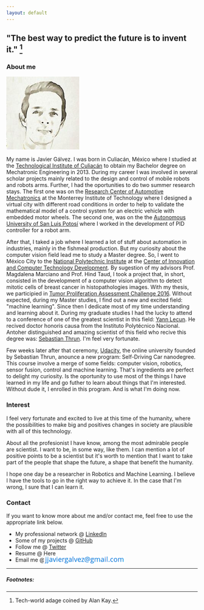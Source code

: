 ```yaml
---
layout: default
---
```

## "The best way to predict the future is to invent it." [^1] 

### About me 

<img src="images/me" alt="me_image">

My name is Javier Gálvez. I was born in Culiacán, México where I studied at the [Technological Institute of Culiacán](https://itculiacan.edu.mx/) to obtain my Bachelor degree on Mechatronic Engineering in 2013. During my career I was involved in several scholar projects mainly related to the design and control of mobile robots and robots arms. Further, I had the oportunities to do two summer research stays. The first one was on the [Research Center of Automotive Mechatronics](http://cima.tol.itesm.mx/) at the Monterrey Institute of Technology where I designed a virtual city with different road conditions in order to help to validate the mathematical model of a control system for an electric vehicle with embedded motor wheels. The second one, was on the the [Autonomous University of San Luis Potosí](http://www.uaslp.mx/) where I worked in the development of PID controller for a robot arm.

After that, I taked a job where I learned a lot of stuff about automation in industries, mainly in the fishmeal production. But my curiosity about the computer vision field lead me to study a Master degree. So, I went to México City to the [National Polytechnic Institute](http://www.ipn.mx) at the [Center of Innovation and Computer Technology Development](http://www.cidetec.ipn.mx). By sugestion of my advisors Prof. Magdalena Marciano and Prof. Hind Taud, I took a project that, in short, consisted in the development of a computer vision algorithm to detect mitotic cells of breast cancer in histopathologies images. With my thesis, we participied in [Tumor Proliferation Assessment Challenge 2016](http://tupac.tue-image.nl/node/62). Without expected, during my Master studies, I find out a new and excited field: "machine learning". Since then I dedicate most of my time understanding and learning about it. During my graduate studies I had the lucky to attend to a conference of one of the greatest scientist in this field: [Yann Lecun](http://yann.lecun.com/). He recived doctor honoris causa from the Instituto Polytécnico Nacional. Antoher distinguished and amazing scientist of this field who recive this degree was: [Sebastian Thrun](http://robots.stanford.edu/personal.html). I'm feel very fortunate.

Few weeks later after that ceremony, [Udacity](https://www.udacity.com/), the online university founded by Sebastian Thrun, anounce a new program: Self-Driving Car nanodegree. This course involve a merge of some fields: computer vision, robotics, sensor fusion, control and machine learning. That's ingredients are perfect to delight my curiosity. Is the oportunity to use most of the things I have learned in my life and go futher to learn about things that I'm interested. Without dude it, I enrolled in this program. And is what I'm doing now.

### Interest

I feel very fortunate and excited to live at this time of the humanity, where the possibilities to make big and positives changes in society are plausible with all of this technology.

About all the profesionist I have know, among the most admirable people are scientist. I want to be, in some way, like them. I can mention a lot of positive points to be a scientist but it's worth to mention that I want to take part of the people that shape the future, a shape that benefit the humanity.

I hope one day be a researcher in Robotics and Machine Learning. I believe I have the tools to go in the right way to achieve it. In the case that I'm wrong, I sure that I can learn it.

### Contact

If you want to know more about me and/or contact me, feel free to use the appropriate link below.

* My professional network @ [LinkedIn](https://www.linkedin.com/in/josejaviergalvezgamboa/)
* Some of my projects @ [GitHub](https://github.com/javier-galvez)
* Follow me @ [Twitter](https://twitter.com/JGalboa)
* Resume @ [Here](documents/resume.pdf)
* Email me @ <img src="images/email" alt="sample image" style="display:inline;margin:-6px;"> 


<hr>

##### Footnotes:

[^1]: Tech-world adage coined by Alan Kay.






